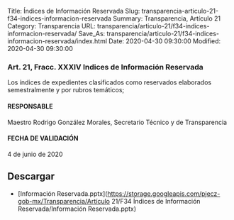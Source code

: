 Title: Índices de Información Reservada
Slug: transparencia-articulo-21-f34-indices-informacion-reservada
Summary: Transparencia, Artículo 21
Category: Transparencia
URL: transparencia/articulo-21/f34-indices-informacion-reservada/
Save_As: transparencia/articulo-21/f34-indices-informacion-reservada/index.html
Date: 2020-04-30 09:30:00
Modified: 2020-04-30 09:30:00


### Art. 21, Fracc. XXXIV Indices de Información Reservada

Los índices de expedientes clasificados como reservados elaborados semestralmente y por rubros temáticos;

#### RESPONSABLE

Maestro Rodrigo González Morales, Secretario Técnico y de Transparencia

#### FECHA DE VALIDACIÓN

4 de junio de 2020


## Descargar


* [Información Reservada.pptx](https://storage.googleapis.com/pjecz-gob-mx/Transparencia/Artículo 21/F34 Índices de Información Reservada/Información Reservada.pptx)


